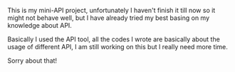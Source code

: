 This is my mini-API project, unfortunately I haven't finish it till now so it might not behave well, but I have already tried my best basing on my knowledge about API.

Basically I used the API tool, all the codes I wrote are basically about the usage of different API, I am still working on this but I really need more time.

Sorry about that!
